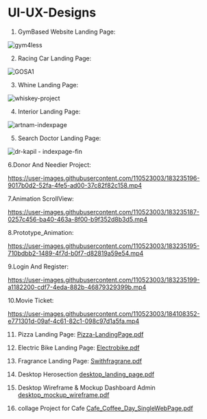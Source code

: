 # UI-UX-Designs

1. GymBased Website Landing Page:

![gym4less](https://github.com/Darshan721/UI-UX-Design/assets/110523003/82bdc65f-88c0-44e5-b20a-b330d20da671)


2. Racing Car Landing Page:

![GOSA1](https://github.com/Darshan721/UI-UX-Design/assets/110523003/d02f98aa-606b-402a-b6bd-fd6e14c739cb)


3. Whine Landing Page:

![whiskey-project](https://github.com/Darshan721/UI-UX-Design/assets/110523003/49203064-4a21-42f0-9098-aff1a65fb229)


4. Interior Landing Page:

![artnam-indexpage](https://github.com/Darshan721/UI-UX-Design/assets/110523003/d84e66db-6c78-4b3f-a98c-001ca67b6a3e)


5. Search Doctor Landing Page:

![dr-kapil - indexpage-fin](https://github.com/Darshan721/UI-UX-Design/assets/110523003/99155c81-b1c8-42e1-85a0-5a6e3e936dd3)


6.Donor And Needier Project:

https://user-images.githubusercontent.com/110523003/183235196-9017b0d2-52fa-4fe5-ad00-37c82f82c158.mp4

7.Animation ScrollView:

https://user-images.githubusercontent.com/110523003/183235187-0257c456-ba40-463a-8f00-b9f352d8b3d5.mp4

8.Prototype_Animation:

https://user-images.githubusercontent.com/110523003/183235195-710bdbb2-1489-4f7d-b0f7-d82819a59e54.mp4

9.Login And Register:

https://user-images.githubusercontent.com/110523003/183235199-a1182200-cdf7-4eda-882b-46879329399b.mp4

10.Movie Ticket:

https://user-images.githubusercontent.com/110523003/184108352-e771301d-09af-4c61-82c1-098c97d1a5fa.mp4

11. Pizza Landing Page:
[Pizza-LandingPage.pdf](https://github.com/user-attachments/files/15686447/Pizza-LandingPage.pdf)

12. Electric Bike Landing Page:
[Electrobike.pdf](https://github.com/Darshan721/UI-UX-Design/files/13771151/Electrobike.pdf)

13. Fragrance Landing Page:
[Swithfragrane.pdf](https://github.com/Darshan721/UI-UX-Design/files/13771149/Swithfragrane.pdf)

14. Desktop Herosection
[desktop_landing_page.pdf](https://github.com/Darshan721/UI-UX-Design/files/9274422/desktop_landing_page.pdf)

15. Desktop Wireframe & Mockup Dashboard Admin
[desktop_mockup_wireframe.pdf](https://github.com/Darshan721/UI-UX-Design/files/9274424/desktop_mockup_wireframe.pdf)

16. collage Project for Cafe
[Cafe_Coffee_Day_SingleWebPage.pdf](https://github.com/Darshan721/UI-UX-Design/files/9274434/Cafe_Coffee_Day_SingleWebPage.pdf)


